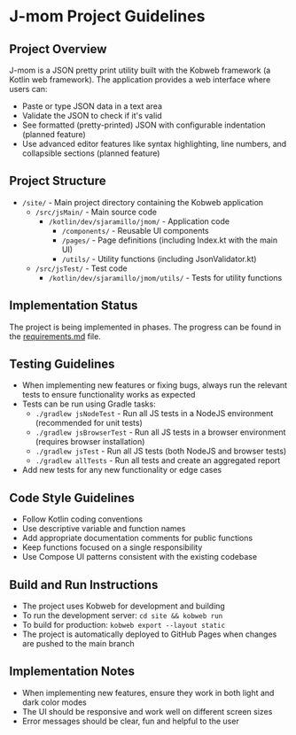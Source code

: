 # J-mom Project Guidelines

## Project Overview
J-mom is a JSON pretty print utility built with the Kobweb framework (a Kotlin web framework). The application provides a web interface where users can:
- Paste or type JSON data in a text area
- Validate the JSON to check if it's valid
- See formatted (pretty-printed) JSON with configurable indentation (planned feature)
- Use advanced editor features like syntax highlighting, line numbers, and collapsible sections (planned feature)

## Project Structure
- `/site/` - Main project directory containing the Kobweb application
  - `/src/jsMain/` - Main source code
    - `/kotlin/dev/sjaramillo/jmom/` - Application code
      - `/components/` - Reusable UI components
      - `/pages/` - Page definitions (including Index.kt with the main UI)
      - `/utils/` - Utility functions (including JsonValidator.kt)
  - `/src/jsTest/` - Test code
    - `/kotlin/dev/sjaramillo/jmom/utils/` - Tests for utility functions

## Implementation Status
The project is being implemented in phases. The progress can be found in the [requirements.md](../requirements.md) file.

## Testing Guidelines
- When implementing new features or fixing bugs, always run the relevant tests to ensure functionality works as expected
- Tests can be run using Gradle tasks:
  - `./gradlew jsNodeTest` - Run all JS tests in a NodeJS environment (recommended for unit tests)
  - `./gradlew jsBrowserTest` - Run all JS tests in a browser environment (requires browser installation)
  - `./gradlew jsTest` - Run all JS tests (both NodeJS and browser tests)
  - `./gradlew allTests` - Run all tests and create an aggregated report
- Add new tests for any new functionality or edge cases

## Code Style Guidelines
- Follow Kotlin coding conventions
- Use descriptive variable and function names
- Add appropriate documentation comments for public functions
- Keep functions focused on a single responsibility
- Use Compose UI patterns consistent with the existing codebase

## Build and Run Instructions
- The project uses Kobweb for development and building
- To run the development server: `cd site && kobweb run`
- To build for production: `kobweb export --layout static`
- The project is automatically deployed to GitHub Pages when changes are pushed to the main branch

## Implementation Notes
- When implementing new features, ensure they work in both light and dark color modes
- The UI should be responsive and work well on different screen sizes
- Error messages should be clear, fun and helpful to the user
